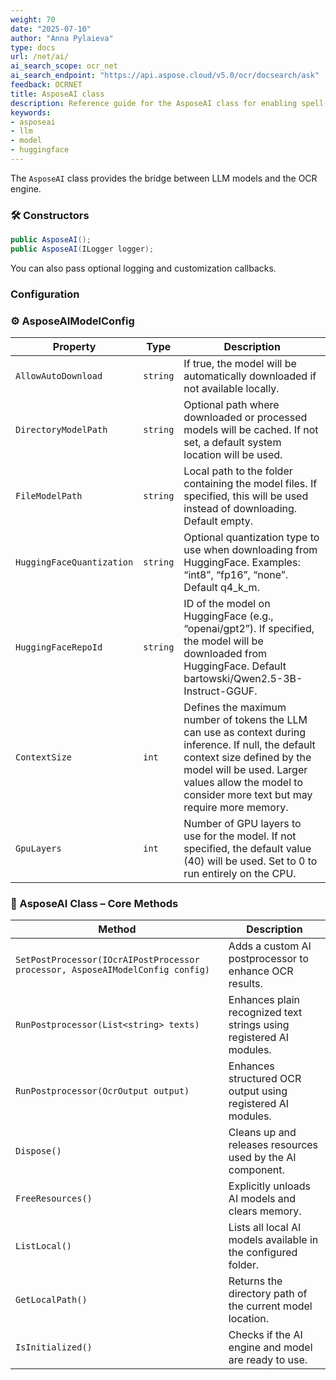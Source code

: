 ```yaml
---
weight: 70
date: "2025-07-10"
author: "Anna Pylaieva"
type: docs
url: /net/ai/
ai_search_scope: ocr_net
ai_search_endpoint: "https://api.aspose.cloud/v5.0/ocr/docsearch/ask"
feedback: OCRNET
title: AsposeAI class
description: Reference guide for the AsposeAI class for enabling spell-check correction using LLM models.
keywords:
- asposeai
- llm
- model
- huggingface
---
```


The `AsposeAI` class provides the bridge between LLM models and the OCR engine.

### 🛠 Constructors

```csharp
public AsposeAI();
public AsposeAI(ILogger logger);
```

You can also pass optional logging and customization callbacks.

### Configuration
### ⚙️ AsposeAIModelConfig

| Property                  | Type     | Description                                                                                                                                                    |
| ------------------------- | -------- | -------------------------------------------------------------------------------------------------------------------------------------------------------------- |
| `AllowAutoDownload`       | `string` | If true, the model will be automatically downloaded if not available locally.                                                                                  |
| `DirectoryModelPath`      | `string` | Optional path where downloaded or processed models will be cached. If not set, a default system location will be used.                                         |
| `FileModelPath`           | `string` | Local path to the folder containing the model files. If specified, this will be used instead of downloading. Default empty.                                    |
| `HuggingFaceQuantization` | `string` | Optional quantization type to use when downloading from HuggingFace. Examples: “int8”, “fp16”, “none”. Default q4_k_m.                                         |
| `HuggingFaceRepoId`       | `string` | ID of the model on HuggingFace (e.g., “openai/gpt2”). If specified, the model will be downloaded from HuggingFace. Default bartowski/Qwen2.5-3B-Instruct-GGUF. |
| `ContextSize`             | `int` | 	Defines the maximum number of tokens the LLM can use as context during inference. If null, the default context size defined by the model will be used. Larger values allow the model to consider more text but may require more memory. |
| `GpuLayers`               | `int` | Number of GPU layers to use for the model. If not specified, the default value (40) will be used. Set to 0 to run entirely on the CPU. |

### 🧠 AsposeAI Class – Core Methods
| Method                                                                        | Description                                                         |
| ----------------------------------------------------------------------------- | ------------------------------------------------------------------- |
| `SetPostProcessor(IOcrAIPostProcessor processor, AsposeAIModelConfig config)` | Adds a custom AI postprocessor to enhance OCR results.              |
| `RunPostprocessor(List<string> texts)`                                        | Enhances plain recognized text strings using registered AI modules. |
| `RunPostprocessor(OcrOutput output)`                                          | Enhances structured OCR output using registered AI modules.         |
| `Dispose()`                                                                   | Cleans up and releases resources used by the AI component.          |
| `FreeResources()`                                                             | Explicitly unloads AI models and clears memory.                     |
| `ListLocal()`                                                                 | Lists all local AI models available in the configured folder.       |
| `GetLocalPath()`                                                              | Returns the directory path of the current model location.           |
| `IsInitialized()`                                                             | Checks if the AI engine and model are ready to use.                 |
